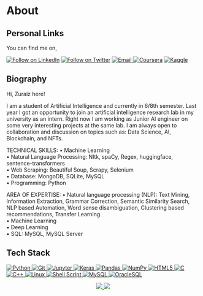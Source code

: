 <h1 align="left">About</h1>

<h2 align="left">Personal Links</h2>

You can find me on,

<p align="left">
  <a href="https://www.linkedin.com/in/zuraiz-ajaz-608852199"><img title="Follow on LinkedIn" src="https://img.shields.io/badge/LinkedIn-0077B5?style=for-the-badge&logo=linkedin&logoColor=white"/></a> 
  <a href="https://twitter.com/zura1z"><img title="Follow on Twitter" src="https://img.shields.io/badge/Twitter-1DA1F2?style=for-the-badge&logo=twitter&logoColor=white"/></a>
  <a href="mailto:zuraizzahoorajaz@gmail.com"><img title="Email" src="https://img.shields.io/badge/Gmail-D14836?style=for-the-badge&logo=gmail&logoColor=white"/</a>
  <!-- <a href="https://stackoverflow.com"><img title="Stack Overflow" src="https://img.shields.io/badge/Stack%20Overflow-FE7A16?style=for-the-badge&logo=stack%20overflow&logoColor=fff"/></a> -->
  <a href="https://www.coursera.org/user/4b78ca471a492d669dfd6b8d129a2f91"><img title="Coursera" src="https://img.shields.io/badge/Coursera-0056D2?style=for-the-badge&logo=coursera&logoColor=fff"/></a>
  <a href="https://www.kaggle.com/zuraiz"><img title="Kaggle" src="https://img.shields.io/badge/Kaggle-20BEFF?style=for-the-badge&logo=kaggle&logoColor=fff"/></a>

</p>

<h2 align="left">Biography</h2>

Hi, Zuraiz here!

I am a student of Artificial Intelligence and currently in 6/8th semester. Last year I got an opportunity to join an artificial intelligence research lab in my university as an intern. Right now I am working as Junior AI engineer on some very interesting projects at the same lab. I am always open to collaboration and discussion on topics such as: Data Science, AI, Blockchain, and NFTs.


TECHNICAL SKILLS:
• Machine Learning <br>
• Natural Language Processing: Nltk, spaCy, Regex, huggingface, sentence-transformers<br>
• Web Scraping: Beautiful Soup, Scrapy, Selenium<br>
• Database: MongoDB, SQLite, MySQL<br>
• Programming: Python <br>
 
AREA OF EXPERTISE:
• Natural language processing (NLP): Text Mining, Information Extraction, Grammar Correction, Semantic Similarity Search, NLP based Automation, Word sense disambiguation, Clustering based recommendations, Transfer Learning<br>
• Machine Learning<br>
• Deep Learning<br>
• SQL: MySQL, MySQL Server <br>

## Tech Stack

<p align="left">
 <a href="#">
<img alt="Python" src="https://img.shields.io/badge/python%20-%2314354C.svg?&style=for-the-badge&logo=python&logoColor=white"/>

<img alt="Git" src="https://img.shields.io/badge/git%20-%23F05033.svg?&style=for-the-badge&logo=git&logoColor=white"/>

<img alt="Jupyter" src="https://img.shields.io/badge/Jupyter%20-%23F37626.svg?&style=for-the-badge&logo=Jupyter&logoColor=white" />

<img alt="Keras" src="https://img.shields.io/badge/Keras%20-%23D00000.svg?&style=for-the-badge&logo=Keras&logoColor=white"/> 

<img alt="Pandas" src="https://img.shields.io/badge/pandas%20-%23150458.svg?&style=for-the-badge&logo=pandas&logoColor=white" />

<img alt="NumPy" src="https://img.shields.io/badge/numpy%20-%23013243.svg?&style=for-the-badge&logo=numpy&logoColor=white" />

<img alt="HTML5" src="https://img.shields.io/badge/html5%20-%23E34F26.svg?&style=for-the-badge&logo=html5&logoColor=white"/>

<img alt="C" src="https://img.shields.io/badge/c%20-%2300599C.svg?&style=for-the-badge&logo=c&logoColor=white"/>

<img alt="C++" src="https://img.shields.io/badge/c++%20-%2300599C.svg?&style=for-the-badge&logo=c%2B%2B&ogoColor=white"/>

<img alt="Linux" src="https://img.shields.io/badge/Ubuntu-E95420?style=for-the-badge&logo=ubuntu&logoColor=white" />

<img alt="Shell Script" src="https://img.shields.io/badge/shell_script%20-%23121011.svg?&style=for-the-badge&logo=gnu-bash&logoColor=white"/>

<img alt='MySQL' src="https://img.shields.io/badge/SQL-MySQL?style=for-the-badge&logo=mysql&color=F29111"/>

<img alt='OracleSQL' src="https://img.shields.io/badge/OracleSQL-OracleSQL?style=for-the-badge&logo=oracle&color=F80000"/>

</p>
  
<p align="center">
  <img src="https://github-readme-stats.vercel.app/api/top-langs/?username=zura1z&hide=java,html,tex&title_color=ff6e96&text_color=f8f8f2&icon_color=79dafa&bg_color=282a36&langs_count=3">

  <img src="https://github-readme-stats.vercel.app/api?username=Zura1z&show_icons=true&title_color=ff6e96&text_color=f8f8f2&icon_color=79dafa&bg_color=282a36">
</p>


